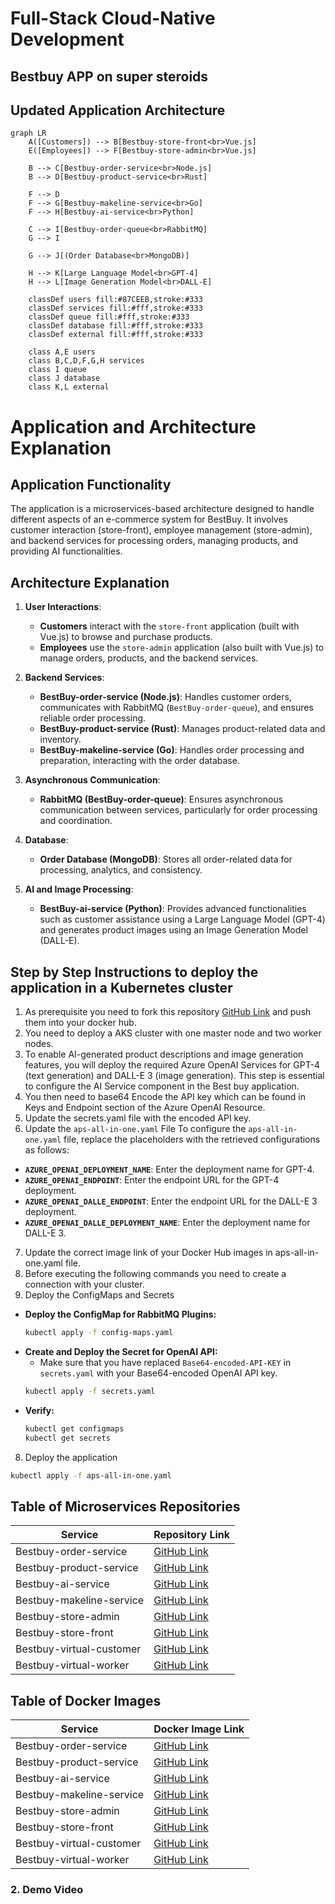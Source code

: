 # Full-Stack Cloud-Native Development  
## **Bestbuy APP on super steroids** 
## **Updated Application Architecture**  

```mermaid
graph LR
    A([Customers]) --> B[Bestbuy-store-front<br>Vue.js]
    E([Employees]) --> F[Bestbuy-store-admin<br>Vue.js]
    
    B --> C[Bestbuy-order-service<br>Node.js]
    B --> D[Bestbuy-product-service<br>Rust]
    
    F --> D
    F --> G[Bestbuy-makeline-service<br>Go]
    F --> H[Bestbuy-ai-service<br>Python]
    
    C --> I[Bestbuy-order-queue<br>RabbitMQ]
    G --> I
    
    G --> J[(Order Database<br>MongoDB)]
    
    H --> K[Large Language Model<br>GPT-4]
    H --> L[Image Generation Model<br>DALL-E]

    classDef users fill:#87CEEB,stroke:#333
    classDef services fill:#fff,stroke:#333
    classDef queue fill:#fff,stroke:#333
    classDef database fill:#fff,stroke:#333
    classDef external fill:#fff,stroke:#333

    class A,E users
    class B,C,D,F,G,H services
    class I queue
    class J database
    class K,L external
```
# Application and Architecture Explanation

## Application Functionality
The application is a microservices-based architecture designed to handle different aspects of an e-commerce system for BestBuy. It involves customer interaction (store-front), employee management (store-admin), and backend services for processing orders, managing products, and providing AI functionalities.

## Architecture Explanation

1. **User Interactions**:
   - **Customers** interact with the `store-front` application (built with Vue.js) to browse and purchase products.
   - **Employees** use the `store-admin` application (also built with Vue.js) to manage orders, products, and the backend services.

2. **Backend Services**:
   - **BestBuy-order-service (Node.js)**: Handles customer orders, communicates with RabbitMQ (`BestBuy-order-queue`), and ensures reliable order processing.
   - **BestBuy-product-service (Rust)**: Manages product-related data and inventory.
   - **BestBuy-makeline-service (Go)**: Handles order processing and preparation, interacting with the order database.

3. **Asynchronous Communication**:
   - **RabbitMQ (BestBuy-order-queue)**: Ensures asynchronous communication between services, particularly for order processing and coordination.

4. **Database**:
   - **Order Database (MongoDB)**: Stores all order-related data for processing, analytics, and consistency.

5. **AI and Image Processing**:
   - **BestBuy-ai-service (Python)**: Provides advanced functionalities such as customer assistance using a Large Language Model (GPT-4) and generates product images using an Image Generation Model (DALL-E).

## **Step by Step Instructions to deploy the application in a  Kubernetes cluster**  
 1. As prerequisite you need to fork this repository [GitHub Link](https://github.com/meinai-otoko/Assignment2-Full-Stack) and push them into your docker hub.
 2. You need to deploy a AKS cluster with one master node and two worker nodes.
 3. To enable AI-generated product descriptions and image generation features, you will deploy the required Azure OpenAI Services for GPT-4 (text generation) and DALL-E 3 (image generation). This step is essential to configure the AI Service component in the Best buy application.
 4. You then need to base64 Encode the API key which can be found in Keys and Endpoint section of the Azure OpenAI Resource.
 5. Update the secrets.yaml file with the encoded API key.
 6. Update the `aps-all-in-one.yaml` File
To configure the `aps-all-in-one.yaml` file, replace the placeholders with the retrieved configurations as follows:
- **`AZURE_OPENAI_DEPLOYMENT_NAME`**: Enter the deployment name for GPT-4.
- **`AZURE_OPENAI_ENDPOINT`**: Enter the endpoint URL for the GPT-4 deployment.
- **`AZURE_OPENAI_DALLE_ENDPOINT`**: Enter the endpoint URL for the DALL-E 3 deployment.
- **`AZURE_OPENAI_DALLE_DEPLOYMENT_NAME`**: Enter the deployment name for DALL-E 3.
7. Update the correct image link of your Docker Hub images in aps-all-in-one.yaml file.
8. Before executing the following commands you need to create a connection with your cluster.
 9.  Deploy the ConfigMaps and Secrets
- **Deploy the ConfigMap for RabbitMQ Plugins:**
    ```bash
    kubectl apply -f config-maps.yaml
    ```
- **Create and Deploy the Secret for OpenAI API:**
    - Make sure that you have replaced `Base64-encoded-API-KEY` in `secrets.yaml` with your Base64-encoded OpenAI API key.
    ```bash
    kubectl apply -f secrets.yaml
    ```
- **Verify:**
    ```bash
    kubectl get configmaps
    kubectl get secrets
    ```
8. Deploy the application
```bash
kubectl apply -f aps-all-in-one.yaml
```
## Table of Microservices Repositories
| Service                    | Repository Link                                                                                 |
|----------------------------|-------------------------------------------------------------------------------------------------|
| Bestbuy-order-service      | [GitHub Link](https://github.com/meinai-otoko/Assignment2-Full-Stack/tree/main/order-service-L8-main)      |
| Bestbuy-product-service    | [GitHub Link](https://github.com/meinai-otoko/Assignment2-Full-Stack/tree/main/product-service-L8-main)    |
| Bestbuy-ai-service         | [GitHub Link](https://github.com/meinai-otoko/Assignment2-Full-Stack/tree/main/ai-service-L8-main)         |
| Bestbuy-makeline-service   | [GitHub Link](https://github.com/meinai-otoko/Assignment2-Full-Stack/tree/main/makeline-service-L8-main)   |
| Bestbuy-store-admin        | [GitHub Link](https://github.com/meinai-otoko/Assignment2-Full-Stack/tree/main/store-admin-L8-main)        |
| Bestbuy-store-front        | [GitHub Link](https://github.com/meinai-otoko/Assignment2-Full-Stack/tree/main/store-front-L8-main)        |
| Bestbuy-virtual-customer   | [GitHub Link](https://github.com/meinai-otoko/Assignment2-Full-Stack/tree/main/virtual-customer-L8-main)   |
| Bestbuy-virtual-worker     | [GitHub Link](https://github.com/meinai-otoko/Assignment2-Full-Stack/tree/main/virtual-worker-L8-main)     |
## Table of Docker Images
| Service                    | Docker Image Link                                                                                 |
|----------------------------|-------------------------------------------------------------------------------------------------|
| Bestbuy-order-service      | [GitHub Link](https://hub.docker.com/repository/docker/pascalkc9999/order-service/general)      |
| Bestbuy-product-service    | [GitHub Link](https://hub.docker.com/repository/docker/pascalkc9999/product-service/general)    |
| Bestbuy-ai-service         | [GitHub Link](https://hub.docker.com/repository/docker/pascalkc9999/ai-service/general)         |
| Bestbuy-makeline-service   | [GitHub Link](https://hub.docker.com/repository/docker/pascalkc9999/makeline-service/general)   |
| Bestbuy-store-admin        | [GitHub Link](https://hub.docker.com/repository/docker/pascalkc9999/store-admin/general)        |
| Bestbuy-store-front        | [GitHub Link](https://hub.docker.com/repository/docker/pascalkc9999/store-front/general)        |
| Bestbuy-virtual-customer   | [GitHub Link](https://hub.docker.com/repository/docker/pascalkc9999/virtual-customer/general)   |
| Bestbuy-virtual-worker     | [GitHub Link](https://hub.docker.com/repository/docker/pascalkc9999/virtual-worker/general)  

### **2. Demo Video**  






